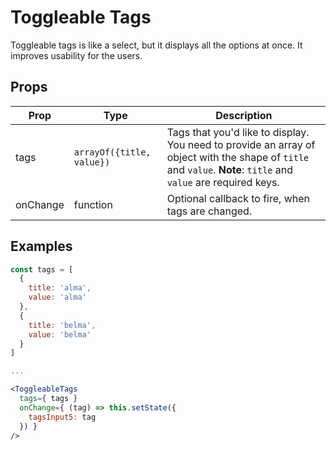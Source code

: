 # Toggleable Tags

Toggleable tags is like a select, but it displays all the options at once. It improves usability for the users.

## Props

| Prop | Type | Description |
| ---- | ---- | ----------- |
| tags | `arrayOf({title, value})` | Tags that you'd like to display. You need to provide an array of object with the shape of `title` and `value`. **Note**: `title` and `value` are required keys. |
| onChange | function | Optional callback to fire, when tags are changed. |

## Examples

```jsx
const tags = [
  {
    title: 'alma',
    value: 'alma'
  },
  {
    title: 'belma',
    value: 'belma'
  }
]

...

<ToggleableTags
  tags={ tags }
  onChange={ (tag) => this.setState({
    tagsInput5: tag
  }) }
/>
```
